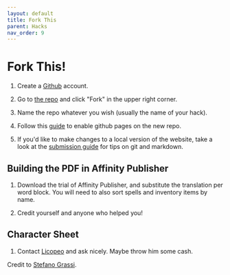 ```yaml
---
layout: default
title: Fork This
parent: Hacks
nav_order: 9
---
```


# Fork This!

1. Create a [Github](https://github.com) account.

2. Go to [the repo](https://github.com/yochaigal/cairn) and click "Fork" in the upper right corner.

3. Name the repo whatever you wish (usually the name of your hack).

4.  Follow this [guide](https://docs.github.com/en/github/working-with-github-pages/creating-a-github-pages-site) to enable github pages on the new repo.

5. If you'd like to make changes to a local version of the website, take a look at the [submission guide](/submissions/submission-guide) for tips on git and markdown.

## Building the PDF in Affinity Publisher
1. Download the trial of Affinity Publisher, and substitute the translation per word block. You will need to also sort spells and inventory items by name.

2. Credit yourself and anyone who helped you!

## Character Sheet
1. Contact [Licopeo](https://twitter.com/LicopeoArt) and ask nicely. Maybe throw him some cash.

Credit to [Stefano Grassi](https://twitter.com/idolofmanyhands).
